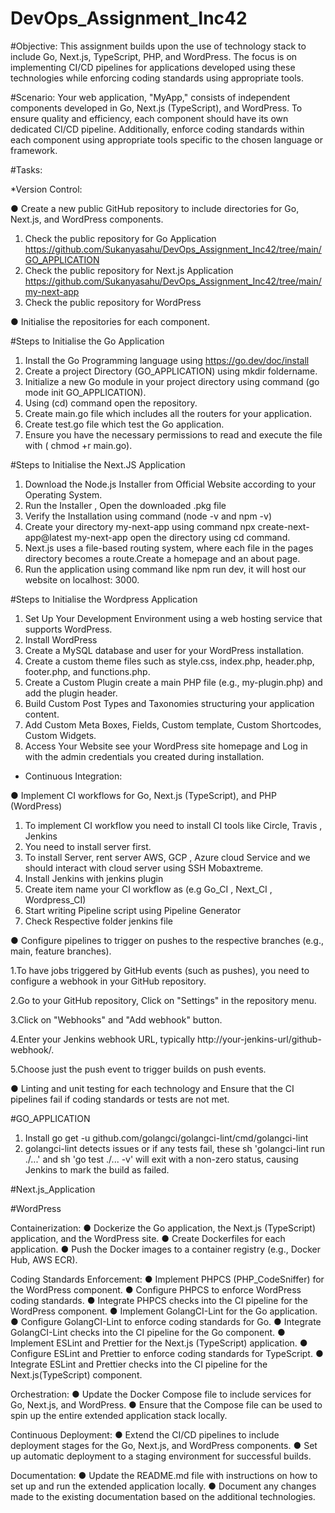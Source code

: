 # DevOps_Assignment_Inc42


#Objective:
This assignment builds upon the use of technology stack to include Go, Next.js, TypeScript, PHP, and WordPress. The focus is on implementing CI/CD pipelines for applications developed using these technologies while enforcing coding standards using appropriate tools.


#Scenario:
Your web application, "MyApp," consists of independent components developed in Go, Next.js (TypeScript), and WordPress. To ensure quality and efficiency, each component should have its own dedicated CI/CD pipeline. Additionally, enforce coding standards within each component using appropriate tools specific to the chosen language or framework.

#Tasks:

*Version Control:

● Create a new public GitHub repository to include directories for Go, Next.js, and WordPress components.

  1. Check the public repository for Go Application https://github.com/Sukanyasahu/DevOps_Assignment_Inc42/tree/main/GO_APPLICATION
  2. Check the public repository for Next.js Application https://github.com/Sukanyasahu/DevOps_Assignment_Inc42/tree/main/my-next-app
  3. Check the public repository for WordPress 

● Initialise the repositories for each component. 
  
#Steps to Initialise the Go Application

  1. Install the Go Programming language using https://go.dev/doc/install
  2. Create a project Directory (GO_APPLICATION) using mkdir foldername.
  3. Initialize a new Go module in your project directory using command (go mode init GO_APPLICATION).
  4. Using (cd) command open the repository.
  5. Create main.go file which includes all the routers for your application.
  6. Create test.go file which test the Go application.
  7. Ensure you have the necessary permissions to read and execute the file with ( chmod +r main.go).

#Steps to Initialise the Next.JS Application

  1. Download the Node.js Installer from Official Website according to your Operating System.
  2. Run the Installer , Open the downloaded .pkg file
  3. Verify the Installation using command (node -v and npm -v)
  4. Create your directory my-next-app using command npx create-next-app@latest my-next-app
   open the directory using cd command.
  5. Next.js uses a file-based routing system, where each file in the pages directory becomes a route.Create a homepage and an about page.
  6. Run the application using command like npm run dev, it will host our website on localhost: 3000.

   
#Steps to Initialise the Wordpress Application

  1. Set Up Your Development Environment using a  web hosting service that supports WordPress.
  2. Install WordPress
  3. Create a MySQL database and user for your WordPress installation.
  4. Create a custom theme files such as style.css, index.php, header.php, footer.php, and functions.php.
  5. Create a Custom Plugin create a main PHP file (e.g., my-plugin.php) and add the plugin header.
  6. Build Custom Post Types and Taxonomies structuring your application content.
  7. Add Custom Meta Boxes, Fields, Custom template, Custom Shortcodes, Custom Widgets.
  8. Access Your Website see your WordPress site homepage and Log in with the admin credentials you created during installation.

* Continuous Integration:
  

● Implement CI workflows for Go, Next.js (TypeScript), and PHP (WordPress)

 1. To implement CI workflow you need to install CI tools like Circle, Travis , Jenkins
 2. You need to install server first.
 3. To install Server, rent server AWS, GCP , Azure cloud Service and we should interact with cloud server using SSH Mobaxtreme.
 4. Install Jenkins with jenkins plugin
 5. Create item name your CI workflow as (e.g Go_CI , Next_CI , Wordpress_CI)
 6. Start writing Pipeline script using Pipeline Generator
 7. Check Respective folder jenkins file


● Configure pipelines to trigger on pushes to the respective branches (e.g., main, feature branches).

  1.To have jobs triggered by GitHub events (such as pushes), you need to configure a webhook in your GitHub repository.
  
  2.Go to your GitHub repository, Click on "Settings" in the repository menu.
  
  3.Click on "Webhooks" and "Add webhook" button.
  
  4.Enter your Jenkins webhook URL, typically http://your-jenkins-url/github-webhook/.
  
  5.Choose just the push event to trigger builds on push events.



● Linting and unit testing for each technology and Ensure that the CI pipelines fail if coding standards or tests are not
met.

#GO_APPLICATION

  1. Install go get -u github.com/golangci/golangci-lint/cmd/golangci-lint
  2. golangci-lint detects issues or if any tests fail, these sh 'golangci-lint run ./...' and sh 'go test ./... -v' will exit with a non-zero status, causing Jenkins to mark the build as failed.

#Next.js_Application

#WordPress
 
 
 Containerization:
● Dockerize the Go application, the Next.js (TypeScript) application, and the WordPress site.
● Create Dockerfiles for each application.
● Push the Docker images to a container registry (e.g., Docker Hub, AWS
ECR).

Coding Standards Enforcement:
● Implement PHPCS (PHP_CodeSniffer) for the WordPress component.
● Configure PHPCS to enforce WordPress coding standards.
● Integrate PHPCS checks into the CI pipeline for the WordPress component.
● Implement GolangCI-Lint for the Go application.
● Configure GolangCI-Lint to enforce coding standards for Go.
● Integrate GolangCI-Lint checks into the CI pipeline for the Go component.
● Implement ESLint and Prettier for the Next.js (TypeScript) application.
● Configure ESLint and Prettier to enforce coding standards for TypeScript.
● Integrate ESLint and Prettier checks into the CI pipeline for the Next.js(TypeScript) component.

Orchestration:
● Update the Docker Compose file to include services for Go, Next.js, and WordPress.
● Ensure that the Compose file can be used to spin up the entire extended application stack locally. 

Continuous Deployment:
● Extend the CI/CD pipelines to include deployment stages for the Go, Next.js, and WordPress components.
● Set up automatic deployment to a staging environment for successful builds.

Documentation:
● Update the README.md file with instructions on how to set up and run the extended application locally.
● Document any changes made to the existing documentation based on the additional technologies.



















